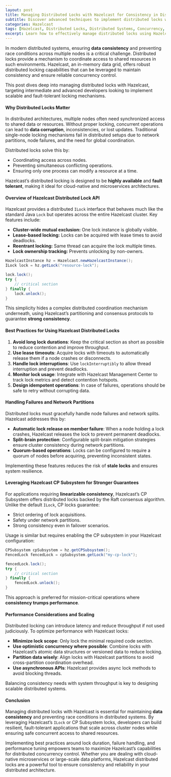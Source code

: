```yaml
---
layout: post
title: Managing Distributed Locks with Hazelcast for Consistency in Distributed Systems
subtitle: Discover advanced techniques to implement distributed locks with Hazelcast ensuring data consistency and reliability in distributed environments
categories: Hazelcast
tags: [Hazelcast, Distributed Locks, Distributed Systems, Concurrency, Data Consistency, Java, Cloud Computing, Big Data]
excerpt: Learn how to effectively manage distributed locks using Hazelcast to maintain consistency and prevent race conditions in distributed systems with this in-depth technical guide.
---
```

In modern distributed systems, ensuring **data consistency** and preventing race conditions across multiple nodes is a critical challenge. Distributed locks provide a mechanism to coordinate access to shared resources in such environments. Hazelcast, an in-memory data grid, offers robust distributed locking capabilities that can be leveraged to maintain consistency and ensure reliable concurrency control.

This post dives deep into managing distributed locks with Hazelcast, targeting intermediate and advanced developers looking to implement scalable and fault-tolerant locking mechanisms.

#### Why Distributed Locks Matter

In distributed architectures, multiple nodes often need synchronized access to shared data or resources. Without proper locking, concurrent operations can lead to **data corruption**, inconsistencies, or lost updates. Traditional single-node locking mechanisms fail in distributed setups due to network partitions, node failures, and the need for global coordination.

Distributed locks solve this by:

- Coordinating access across nodes.
- Preventing simultaneous conflicting operations.
- Ensuring only one process can modify a resource at a time.

Hazelcast’s distributed locking is designed to be **highly available** and **fault tolerant**, making it ideal for cloud-native and microservices architectures.

#### Overview of Hazelcast Distributed Lock API

Hazelcast provides a distributed `ILock` interface that behaves much like the standard Java `Lock` but operates across the entire Hazelcast cluster. Key features include:

- **Cluster-wide mutual exclusion:** One lock instance is globally visible.
- **Lease-based locking:** Locks can be acquired with lease times to avoid deadlocks.
- **Reentrant locking:** Same thread can acquire the lock multiple times.
- **Lock ownership tracking:** Prevents unlocking by non-owners.

```java
HazelcastInstance hz = Hazelcast.newHazelcastInstance();
ILock lock = hz.getLock("resource-lock");

lock.lock();
try {
    // critical section
} finally {
    lock.unlock();
}
```

This simplicity hides a complex distributed coordination mechanism underneath, using Hazelcast’s partitioning and consensus protocols to guarantee **strong consistency**.

#### Best Practices for Using Hazelcast Distributed Locks

1. **Avoid long lock durations**: Keep the critical section as short as possible to reduce contention and improve throughput.
2. **Use lease timeouts**: Acquire locks with timeouts to automatically release them if a node crashes or disconnects.
3. **Handle lock interruptions**: Use `lockInterruptibly` to allow thread interruption and prevent deadlocks.
4. **Monitor lock usage**: Integrate with Hazelcast Management Center to track lock metrics and detect contention hotspots.
5. **Design idempotent operations**: In case of failures, operations should be safe to retry without corrupting data.

#### Handling Failures and Network Partitions

Distributed locks must gracefully handle node failures and network splits. Hazelcast addresses this by:

- **Automatic lock release on member failure**: When a node holding a lock crashes, Hazelcast releases the lock to prevent permanent deadlocks.
- **Split-brain protection**: Configurable split-brain mitigation strategies ensure cluster consistency during network partitions.
- **Quorum-based operations**: Locks can be configured to require a quorum of nodes before acquiring, preventing inconsistent states.

Implementing these features reduces the risk of **stale locks** and ensures system resilience.

#### Leveraging Hazelcast CP Subsystem for Stronger Guarantees

For applications requiring **linearizable consistency**, Hazelcast’s CP Subsystem offers distributed locks backed by the Raft consensus algorithm. Unlike the default `ILock`, CP locks guarantee:

- Strict ordering of lock acquisitions.
- Safety under network partitions.
- Strong consistency even in failover scenarios.

Usage is similar but requires enabling the CP subsystem in your Hazelcast configuration:

```java
CPSubsystem cpSubsystem = hz.getCPSubsystem();
FencedLock fencedLock = cpSubsystem.getLock("my-cp-lock");

fencedLock.lock();
try {
    // critical section
} finally {
    fencedLock.unlock();
}
```

This approach is preferred for mission-critical operations where **consistency trumps performance**.

#### Performance Considerations and Scaling

Distributed locking can introduce latency and reduce throughput if not used judiciously. To optimize performance with Hazelcast locks:

- **Minimize lock scope**: Only lock the minimal required code section.
- **Use optimistic concurrency where possible**: Combine locks with Hazelcast’s atomic data structures or versioned data to reduce locking.
- **Partition data wisely**: Align locks with Hazelcast partitions to avoid cross-partition coordination overhead.
- **Use asynchronous APIs**: Hazelcast provides async lock methods to avoid blocking threads.

Balancing consistency needs with system throughput is key to designing scalable distributed systems.

#### Conclusion

Managing distributed locks with Hazelcast is essential for maintaining **data consistency** and preventing race conditions in distributed systems. By leveraging Hazelcast’s `ILock` or CP Subsystem locks, developers can build resilient, fault-tolerant applications that scale across cluster nodes while ensuring safe concurrent access to shared resources.

Implementing best practices around lock duration, failure handling, and performance tuning empowers teams to maximize Hazelcast’s capabilities for distributed concurrency control. Whether you are dealing with cloud-native microservices or large-scale data platforms, Hazelcast distributed locks are a powerful tool to ensure consistency and reliability in your distributed architecture.
